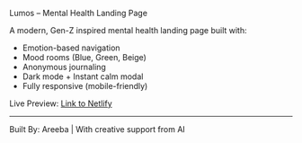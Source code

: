  Lumos – Mental Health Landing Page

A modern, Gen-Z inspired mental health landing page built with:
-  Emotion-based navigation
-  Mood rooms (Blue, Green, Beige)
-  Anonymous journaling
-  Dark mode + Instant calm modal
-  Fully responsive (mobile-friendly)

Live Preview: [Link to Netlify](https://app.netlify.com/teams/areebacodecrafter/projects)

---

 Built By:
Areeba | With creative support from AI

